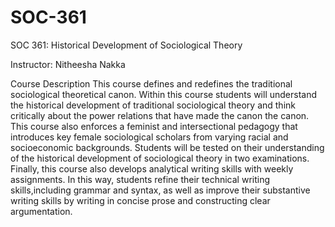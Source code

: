 # SOC-361
SOC 361: Historical Development of Sociological Theory

Instructor: Nitheesha Nakka

Course Description 
This course defines and redefines the traditional sociological theoretical canon. Within this course students will understand the historical development of traditional sociological theory and think critically about the power relations that have made the canon the canon. This course also enforces a feminist and intersectional pedagogy that introduces key female sociological scholars from varying racial and socioeconomic backgrounds. Students will be tested on their understanding of the historical development of sociological theory in two examinations. Finally, this course also develops analytical writing skills with weekly assignments. In this way, students refine their technical writing skills,including grammar and syntax, as well as improve their substantive writing skills by writing in concise prose and constructing clear argumentation.

